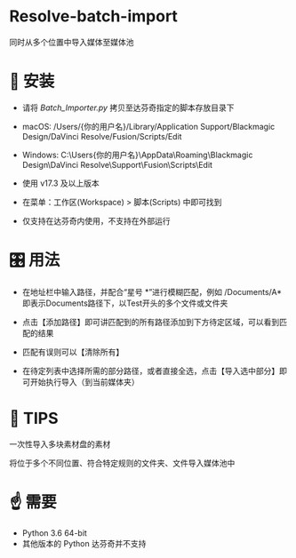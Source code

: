 # Resolve-batch-import
同时从多个位置中导入媒体至媒体池

# 🔧 安装

- 请将 *Batch_Importer.py* 拷贝至达芬奇指定的脚本存放目录下

- macOS: /Users/{你的用户名}/Library/Application Support/Blackmagic Design/DaVinci Resolve/Fusion/Scripts/Edit

- Windows: C:\Users\{你的用户名}\AppData\Roaming\Blackmagic Design\DaVinci Resolve\Support\Fusion\Scripts\Edit

- 使用 v17.3 及以上版本

- 在菜单：工作区(Workspace) > 脚本(Scripts) 中即可找到

- 仅支持在达芬奇内使用，不支持在外部运行

  

# 🎛 用法

- 在地址栏中输入路径，并配合“星号 \*”进行模糊匹配，例如 /Documents/A\* 即表示Documents路径下，以Test开头的多个文件或文件夹

- 点击【添加路径】即可讲匹配到的所有路径添加到下方待定区域，可以看到匹配的结果

- 匹配有误则可以【清除所有】

- 在待定列表中选择所需的部分路径，或者直接全选，点击【导入选中部分】即可开始执行导入（到当前媒体夹）



# 🧷 TIPS 

一次性导入多块素材盘的素材

将位于多个不同位置、符合特定规则的文件夹、文件导入媒体池中


# ☝️ 需要

- Python 3.6 64-bit 
- 其他版本的 Python 达芬奇并不支持